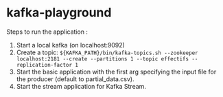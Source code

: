 # kafka-playground

Steps to run the application :
1. Start a local kafka (on localhost:9092)
2. Create a topic:
 `${KAFKA_PATH}/bin/kafka-topics.sh --zookeeper localhost:2181 --create --partitions 1 --topic effectifs --replication-factor 1`
3. Start the basic application with the first arg specifying the input file for the producer (default to partial_data.csv).
4. Start the stream application for Kafka Stream.